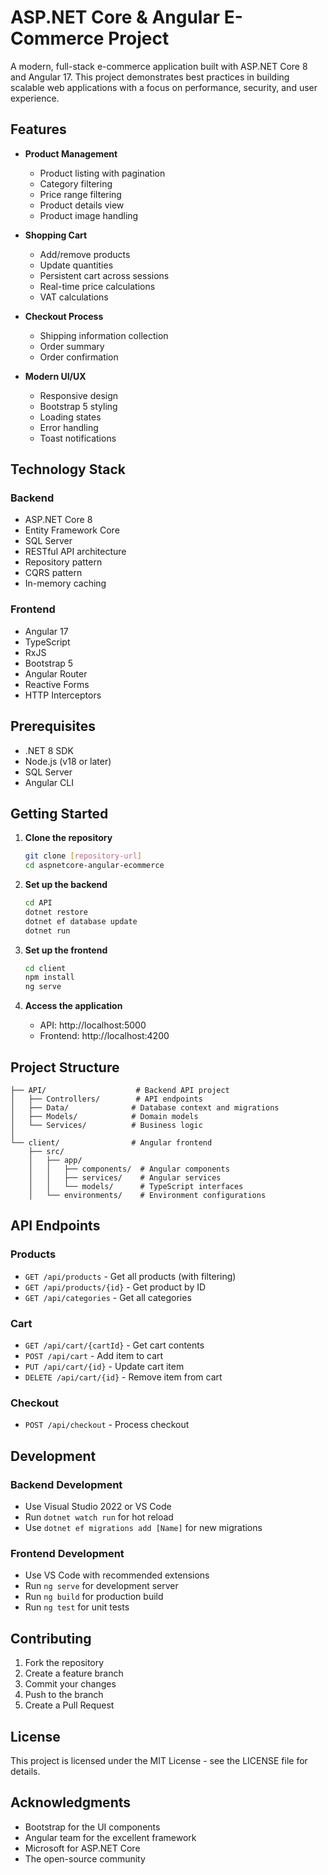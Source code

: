 # ASP.NET Core & Angular E-Commerce Project

A modern, full-stack e-commerce application built with ASP.NET Core 8 and Angular 17. This project demonstrates best practices in building scalable web applications with a focus on performance, security, and user experience.

## Features

- **Product Management**
  - Product listing with pagination
  - Category filtering
  - Price range filtering
  - Product details view
  - Product image handling

- **Shopping Cart**
  - Add/remove products
  - Update quantities
  - Persistent cart across sessions
  - Real-time price calculations
  - VAT calculations

- **Checkout Process**
  - Shipping information collection
  - Order summary
  - Order confirmation

- **Modern UI/UX**
  - Responsive design
  - Bootstrap 5 styling
  - Loading states
  - Error handling
  - Toast notifications

## Technology Stack

### Backend
- ASP.NET Core 8
- Entity Framework Core
- SQL Server
- RESTful API architecture
- Repository pattern
- CQRS pattern
- In-memory caching

### Frontend
- Angular 17
- TypeScript
- RxJS
- Bootstrap 5
- Angular Router
- Reactive Forms
- HTTP Interceptors

## Prerequisites

- .NET 8 SDK
- Node.js (v18 or later)
- SQL Server
- Angular CLI

## Getting Started

1. **Clone the repository**
   ```bash
   git clone [repository-url]
   cd aspnetcore-angular-ecommerce
   ```

2. **Set up the backend**
   ```bash
   cd API
   dotnet restore
   dotnet ef database update
   dotnet run
   ```

3. **Set up the frontend**
   ```bash
   cd client
   npm install
   ng serve
   ```

4. **Access the application**
   - API: http://localhost:5000
   - Frontend: http://localhost:4200

## Project Structure

```
├── API/                    # Backend API project
│   ├── Controllers/        # API endpoints
│   ├── Data/              # Database context and migrations
│   ├── Models/            # Domain models
│   └── Services/          # Business logic
│
└── client/                # Angular frontend
    ├── src/
    │   ├── app/
    │   │   ├── components/  # Angular components
    │   │   ├── services/    # Angular services
    │   │   └── models/      # TypeScript interfaces
    │   └── environments/    # Environment configurations
```

## API Endpoints

### Products
- `GET /api/products` - Get all products (with filtering)
- `GET /api/products/{id}` - Get product by ID
- `GET /api/categories` - Get all categories

### Cart
- `GET /api/cart/{cartId}` - Get cart contents
- `POST /api/cart` - Add item to cart
- `PUT /api/cart/{id}` - Update cart item
- `DELETE /api/cart/{id}` - Remove item from cart

### Checkout
- `POST /api/checkout` - Process checkout

## Development

### Backend Development
- Use Visual Studio 2022 or VS Code
- Run `dotnet watch run` for hot reload
- Use `dotnet ef migrations add [Name]` for new migrations

### Frontend Development
- Use VS Code with recommended extensions
- Run `ng serve` for development server
- Run `ng build` for production build
- Run `ng test` for unit tests

## Contributing

1. Fork the repository
2. Create a feature branch
3. Commit your changes
4. Push to the branch
5. Create a Pull Request

## License

This project is licensed under the MIT License - see the LICENSE file for details.

## Acknowledgments

- Bootstrap for the UI components
- Angular team for the excellent framework
- Microsoft for ASP.NET Core
- The open-source community 